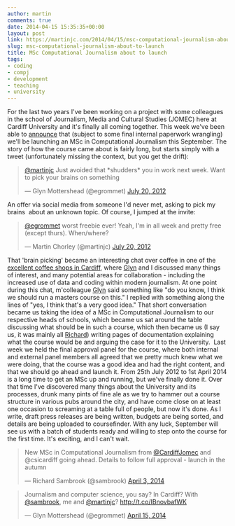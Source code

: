 ```yaml
---
author: martin
comments: true
date: 2014-04-15 15:35:35+00:00
layout: post
link: https://martinjc.com/2014/04/15/msc-computational-journalism-about-to-launch/
slug: msc-computational-journalism-about-to-launch
title: MSc Computational Journalism about to launch
tags:
- coding
- compj
- development
- teaching
- university
---
```


For the last two years I've been working on a project with some colleagues in the school of Journalism, Media and Cultural Studies (JOMEC) here at Cardiff University and it's finally all coming together. This week we've been able to [announce](http://www.jomec.co.uk/blog/what-is-computational-journalism/) that (subject to some final internal paperwork wrangling) we'll be launching an MSc in Computational Journalism this September. The story of how the course came about is fairly long, but starts simply with a tweet (unfortunately missing the context, but you get the drift):

<blockquote class="twitter-tweet" data-lang="en"><p lang="en" dir="ltr"><a href="https://twitter.com/martinjc">@martinjc</a> Just avoided that *shudders* you in work next week. Want to pick your brains on something</p>&mdash; Glyn Mottershead (@egrommet) <a href="https://twitter.com/egrommet/status/226323512086904832">July 20, 2012</a></blockquote>
<script async src="//platform.twitter.com/widgets.js" charset="utf-8"></script>

An offer via social media from someone I'd never met, asking to pick my brains  about an unknown topic. Of course, I jumped at the invite:

<blockquote class="twitter-tweet" data-lang="en"><p lang="en" dir="ltr"><a href="https://twitter.com/egrommet">@egrommet</a> worst freebie ever! Yeah, I&#39;m in all week and pretty free (except thurs). When/where?</p>&mdash; Martin Chorley (@martinjc) <a href="https://twitter.com/martinjc/status/226331942407241729">July 20, 2012</a></blockquote>

That 'brain picking' became an interesting chat over coffee in one of the [excellent coffee shops in Cardiff](https://www.facebook.com/pages/Coffee-Barker/147298511987541), where [Glyn](http://www.cardiff.ac.uk/jomec/contactsandpeople/profiles/mottershead-glyn.html) and I discussed many things of interest, and many potential areas for collaboration - including the increased use of data and coding within modern journalism. At one point during this chat, m'colleague [Glyn](http://www.cardiff.ac.uk/jomec/contactsandpeople/profiles/mottershead-glyn.html) said something like "do you know, I think we should run a masters course on this." I replied with something along the lines of "yes, I think that's a very good idea." That short conversation became us taking the idea of a MSc in Computational Journalism to our respective heads of schools, which became us sat around the table discussing what should be in such a course, which then became us (I say us, it was mainly all [Richard](http://www.cardiff.ac.uk/jomec/contactsandpeople/profiles/sambrook-richard.html)) writing pages of documentation explaining what the course would be and arguing the case for it to the University.  Last week we held the final approval panel for the course, where both internal and external panel members all agreed that we pretty much knew what we were doing, that the course was a good idea and had the right content, and that we should go ahead and launch it. From 25th July 2012 to 1st April 2014 is a long time to get an MSc up and running, but we've finally done it. Over that time I've discovered many things about the University and its processes, drunk many pints of fine ale as we try to hammer out a course structure in various pubs around the city, and have come close on at least one occasion to screaming at a table full of people, but now it's done. As I write, draft press releases are being written, budgets are being sorted, and details are being uploaded to coursefinder. With any luck, September will see us with a batch of students ready and willing to step onto the course for the first time. It's exciting, and I can't wait.

<blockquote class="twitter-tweet" data-lang="en"><p lang="en" dir="ltr">New MSc in Computational Journalism from <a href="https://twitter.com/CardiffJomec">@CardiffJomec</a> and @csicardiff going ahead. Details to follow full approval - launch in the autumn</p>&mdash; Richard Sambrook (@sambrook) <a href="https://twitter.com/sambrook/status/451713389556154368">April 3, 2014</a></blockquote>

<blockquote class="twitter-tweet" data-lang="en"><p lang="en" dir="ltr">Journalism and computer science, you say? In Cardiff? With <a href="https://twitter.com/sambrook">@sambrook</a>, me and <a href="https://twitter.com/martinjc">@martinjc</a>? <a href="http://t.co/IBnovbafWK">http://t.co/IBnovbafWK</a></p>&mdash; Glyn Mottershead (@egrommet) <a href="https://twitter.com/egrommet/status/456091706983997441">April 15, 2014</a></blockquote>
